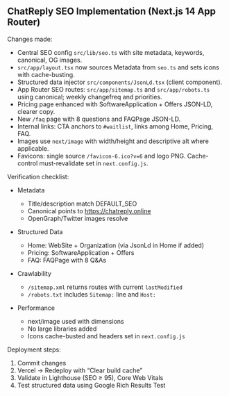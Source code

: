 ## ChatReply SEO Implementation (Next.js 14 App Router)

Changes made:

- Central SEO config `src/lib/seo.ts` with site metadata, keywords, canonical, OG images.
- `src/app/layout.tsx` now sources Metadata from `seo.ts` and sets icons with cache-busting.
- Structured data injector `src/components/JsonLd.tsx` (client component).
- App Router SEO routes: `src/app/sitemap.ts` and `src/app/robots.ts` using canonical; weekly changefreq and priorities.
- Pricing page enhanced with SoftwareApplication + Offers JSON-LD, clearer copy.
- New `/faq` page with 8 questions and FAQPage JSON-LD.
- Internal links: CTA anchors to `#waitlist`, links among Home, Pricing, FAQ.
- Images use `next/image` with width/height and descriptive alt where applicable.
- Favicons: single source `/favicon-6.ico?v=6` and logo PNG. Cache-control must-revalidate set in `next.config.js`.

Verification checklist:

- Metadata
  - Title/description match DEFAULT_SEO
  - Canonical points to https://chatreply.online
  - OpenGraph/Twitter images resolve

- Structured Data
  - Home: WebSite + Organization (via JsonLd in Home if added)
  - Pricing: SoftwareApplication + Offers
  - FAQ: FAQPage with 8 Q&As

- Crawlability
  - `/sitemap.xml` returns routes with current `lastModified`
  - `/robots.txt` includes `Sitemap:` line and `Host:`

- Performance
  - next/image used with dimensions
  - No large libraries added
  - Icons cache-busted and headers set in `next.config.js`

Deployment steps:
1. Commit changes
2. Vercel → Redeploy with “Clear build cache”
3. Validate in Lighthouse (SEO ≥ 95), Core Web Vitals
4. Test structured data using Google Rich Results Test


